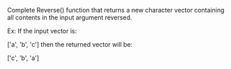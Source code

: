 Complete Reverse() function that returns a new character vector containing all contents in the input argument reversed.

Ex: If the input vector is:

['a', 'b', 'c']
then the returned vector will be:

['c', 'b', 'a']